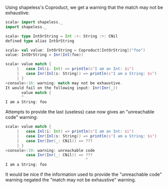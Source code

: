 Using shapeless's Coproduct, we get a warning that the match may not be exhaustive:

```scala
scala> import shapeless._
import shapeless._

scala> type IntOrString = Int :+: String :+: CNil
defined type alias IntOrString

scala> val value: IntOrString = Coproduct[IntOrString]("foo")
value: IntOrString = Inr(Inl(foo))

scala> value match {
     |   case Inl(i: Int) => println(s"I am an Int: $i")
     |   case Inr(Inl(s: String)) => println(s"I am a String: $s")
     | }
<console>:16: warning: match may not be exhaustive.
It would fail on the following input: Inr(Inr(_))
       value match {
       ^
I am a String: foo
```

Attempts to provide the last (useless) case now gives an "unreachable code" warning:

```scala
scala> value match {
     |   case Inl(i: Int) => println(s"I am an Int: $i")
     |   case Inr(Inl(s: String)) => println(s"I am a String: $s")
     |   case Inr(Inr(_: CNil)) => ???
     | }
<console>:19: warning: unreachable code
         case Inr(Inr(_: CNil)) => ???
                                   ^
I am a String: foo
```

It would be nice if the information used to provide the "unreachable code" warning negated the "match may not be exhaustive" warning.
